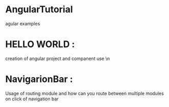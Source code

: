 # AngularTutorial
agular examples 
# HELLO WORLD : 
creation of angular project and companent use \n
# NavigarionBar : 
Usage of routing module and how can you route between multiple modules on click of navigation bar

